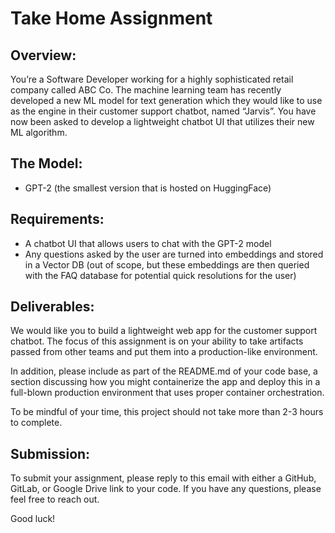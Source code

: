 # Take Home Assignment

## Overview:

You’re a Software Developer working for a highly sophisticated retail
company called ABC Co. The machine learning team has recently developed a
new ML model for text generation which they would like to use as the engine in
their customer support chatbot, named “Jarvis”. You have now been asked to
develop a lightweight chatbot UI that utilizes their new ML algorithm.

## The Model:
* GPT-2 (the smallest version that is hosted on HuggingFace)

## Requirements:
* A chatbot UI that allows users to chat with the GPT-2 model
* Any questions asked by the user are turned into embeddings and stored in
a Vector DB (out of scope, but these embeddings are then queried with the
FAQ database for potential quick resolutions for the user)

## Deliverables:
We would like you to build a lightweight web app for the customer support
chatbot. The focus of this assignment is on your ability to take artifacts passed
from other teams and put them into a production-like environment.

In addition, please include as part of the README.md of your code base,
a section discussing how you might containerize the app and deploy this in a
full-blown production environment that uses proper container orchestration.

To be mindful of your time, this project should not take more than 2-3 hours
to complete.

## Submission:
To submit your assignment, please reply to this email with either a GitHub,
GitLab, or Google Drive link to your code.
If you have any questions, please feel free to reach out.

Good luck!